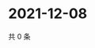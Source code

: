 # 2021-12-08

共 0 条

<!-- BEGIN WEIBO -->
<!-- 最后更新时间 Wed Dec 08 2021 11:15:17 GMT+0800 (China Standard Time) -->

<!-- END WEIBO -->
